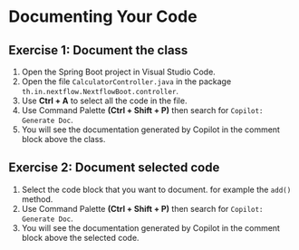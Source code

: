 
# Documenting Your Code

## Exercise 1: Document the class

1. Open the Spring Boot project in Visual Studio Code.
2. Open the file `CalculatorController.java` in the package `th.in.nextflow.NextflowBoot.controller`.
3. Use **Ctrl + A** to select all the code in the file.
4. Use Command Palette **(Ctrl + Shift + P)** then search for `Copilot: Generate Doc`.
5. You will see the documentation generated by Copilot in the comment block above the class.

## Exercise 2: Document selected code

1. Select the code block that you want to document. for example the `add()` method.
2. Use Command Palette **(Ctrl + Shift + P)** then search for `Copilot: Generate Doc`.
3. You will see the documentation generated by Copilot in the comment block above the selected code.